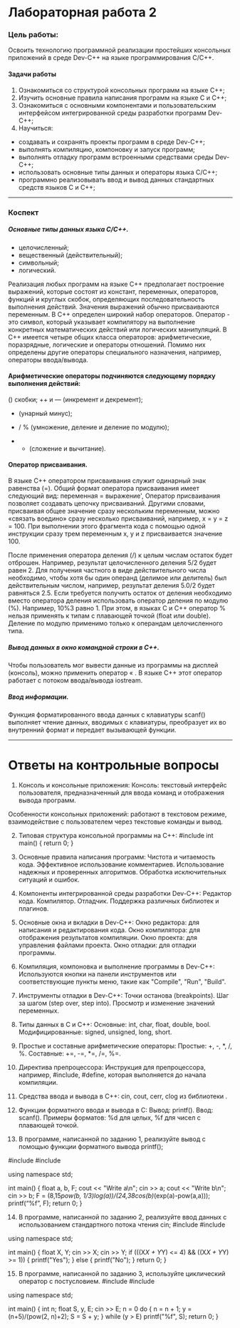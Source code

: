 # Лабораторная работа 2

### Цель работы: 
Освоить технологию программной реализации простейших консольных приложений в среде Dev-C++ на языке программирования C/C++.

#### Задачи работы
1. Ознакомиться со структурой консольных программ на языке C++;
2. Изучить основные правила написания программ на языке C и C++;
3. Ознакомиться с основными компонентами и пользовательским интерфейсом интегрированной среды разработки программ Dev-C++;
4. Научиться:
- создавать и сохранять проекты программ в среде Dev-C++;
- выполнять компиляцию, компоновку и запуск программ;
- выполнять отладку программ встроенными средствами среды Dev-C++;
- использовать основные типы данных и операторы языка C/C++;
- программно реализовывать ввод и вывод данных стандартных средств языков C и С++;


***

### Коспект

##### Основные типы данных языка C/C++. 
- целочисленный;
- вещественный (действительный);
- символьный;
- логический.

Реализация любых программ на языке C++ предполагает построение выражений, которые состоят из констант, переменных, операторов, функций и круглых скобок, определяющих последовательность выполнения действий. Значения выражений обычно присваиваются переменным.
В C++ определен широкий набор операторов. Оператор - это символ, который указывает компилятору на выполнение конкретных математических действий или логических манипуляций.
В C++ имеется четыре общих класса операторов: арифметические, поразрядные, логические и операторы отношений. Помимо них определены другие операторы специального назначения, например, операторы ввода/вывода.

#### Арифметические операторы подчиняются следующему порядку выполнения действий:
 () скобки;
 ++ и — (инкремент и декремент);
 - (унарный минус);
 * / % (умножение, деление и деление по модулю);
 + - (сложение и вычитание).

#### Оператор присваивания. 
В языке C++ оператором присваивания служит одинарный знак равенства (=). Общий формат оператора присваивания имеет следующий вид: переменная = выражение',
Оператор присваивания позволяет создавать цепочку присваиваний. Другими словами, присваивая общее значение сразу нескольким переменным, можно «связать воедино» сразу несколько присваиваний, например, х = у = z = 100. При выполнении этого фрагмента кода с помощью одной инструкции сразу трем переменным х, у и z присваивается значение 100.

После применения оператора деления (/) к целым числам остаток будет отброшен. Например, результат целочисленного деления 5/2 будет равен 2. Для получения частного в виде действительного числа необходимо, чтобы хотя бы один операнд (делимое или делитель) был действительным числом, например, результат деления 5.0/2 будет равняться 2.5.
Если требуется получить остаток от деления необходимо вместо оператора деления использовать оператор деления по модулю (%). Например, 10%3 равно 1. При этом, в языках С и C++ оператор % нельзя применять к типам с плавающей точкой (float или double). Деление по модулю применимо только к операндам целочисленного типа.

##### Вывод данных в окно командной строки в C++. 
Чтобы пользователь мог вывести данные из программы на дисплей (консоль), можно применить оператор « . В языке C++ этот оператор работает с потоком ввода/вывода iostream.


##### Ввод информации. 
Функция форматированного ввода данных с клавиатуры scanf() выполняет чтение данных, вводимых с клавиатуры, преобразует их во внутренний формат и передает вызывающей функции.


***

#  Ответы на контрольные вопросы

1. Консоль и консольные приложения:
Консоль: текстовый интерфейс пользователя, предназначенный для ввода команд и отображения вывода программ.

Особенности консольных приложений: работают в текстовом режиме, взаимодействие с пользователем через текстовые команды и вывод.

2. Типовая структура консольной программы на C++:
#include <iostream>
int main() {
    return 0;
}

3. Основные правила написания программ:
Чистота и читаемость кода.
Эффективное использование комментариев.
Использование надежных и проверенных алгоритмов.
Обработка исключительных ситуаций и ошибок.

4. Компоненты интегрированной среды разработки Dev-C++:
Редактор кода.
Компилятор.
Отладчик.
Поддержка различных библиотек и плагинов.

5. Основные окна и вкладки в Dev-C++:
Окно редактора: для написания и редактирования кода.
Окно компилятора: для отображения результатов компиляции.
Окно проекта: для управления файлами проекта.
Окно отладки: для отладки программы.

6. Компиляция, компоновка и выполнение программы в Dev-C++:
Используются кнопки на панели инструментов или соответствующие пункты меню, такие как "Compile", "Run", "Build".

7. Инструменты отладки в Dev-C++:
Точки останова (breakpoints).
Шаг за шагом (step over, step into).
Просмотр и изменение значений переменных.

8. Типы данных в C и C++:
Основные: int, char, float, double, bool.
Модифицированные: signed, unsigned, long, short.

9. Простые и составные арифметические операторы:
Простые: +, -, *, /, %.
Составные: +=, -=, *=, /=, %=.

10. Директива препроцессора:
Инструкция для препроцессора, например, #include, #define, которая выполняется до начала компиляции.

11. Средства ввода и вывода в C++:
cin, cout, cerr, clog из библиотеки <iostream>.

12. Функции форматного ввода и вывода в C:
Вывод: printf().
Ввод: scanf().
Примеры форматов: %d для целых, %f для чисел с плавающей точкой.

13. В программе, написанной по заданию 1, реализуйте вывод с помощью функции форматного вывода printf();

#include <iostream>
#include <cmath>

using namespace std;

int main() {
	float a, b, F;
	cout << "Write a\n";
	cin >> a;
	cout << "Write b\n";
	cin >> b;
	F = (8,15*pow(b, 1/3)*log(a))/(24,38*cos(b)*(exp(a)-pow(a,a)));
	printf(“%f”, F);
	return 0;
}

14. В программе, написанной по заданию 2, реализуйте ввод данных с использованием стандартного потока чтения cin;
#include <iostream>
#include <cmath>

using namespace std;

int main() {
	float X, Y;
	cin >> X;
	cin >> Y;
	if (((X*X + Y*Y) <= 4) && ((X*X + Y*Y) >= 1)) {
		printf("Yes");
	}
	else {
		printf("No");
	}
	return 0;
}

15. В программе, написанной по заданию 3, используйте циклический оператор с постусловием.
#include <iostream>
#include <cmath>

using namespace std;

int main() {
	int n;
	float S, y, E;
	cin >> E;
n = 0
	do {
		n = n + 1;
		y = (n+5)/(pow(2, n)+2);
		S = S + y;
	} while (y > E)
	printf("%f", S);
	return 0;
}
